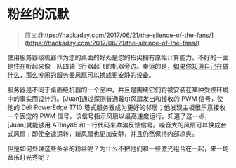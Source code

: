 # 粉丝的沉默

> 原文:[https://hackaday.com/2017/06/21/the-silence-of-the-fans/](https://hackaday.com/2017/06/21/the-silence-of-the-fans/)

使用服务器级机器作为您的桌面的好处是您的指尖拥有原始计算能力。不好的一面是住在听起来像一队四轴飞行器起飞的机器旁边。幸运的是，[如果你知道自己在做什么，那么吵闹的服务器风扇可以换成更安静的设备](https://imgur.com/a/AEbcz)。

服务器是不同于桌面级机器的一个品种，并且是围绕它们将被安装在某种受控环境中的事实而设计的。[Juan]通过探测普通戴尔风扇发出和接收的 PWM 信号，使他的 Dell PowerEdge T710 塔式服务器成为更好的邻居；他发现主板很乐意接收一个固定的 PWM 信号，该信号指示风扇以最高速度运行。知道了这一点，[Juan]就能够用 ATtiny85 和一行代码来欺骗反馈信号。噪音大的风扇可以换成台式风扇；即使全速运转，新风扇也更加安静，并且仍然保持内部凉爽。

但是如何处理这些多余的粉丝呢？为什么不把他们和一些激光组合在一起，来一场音乐灯光秀呢？